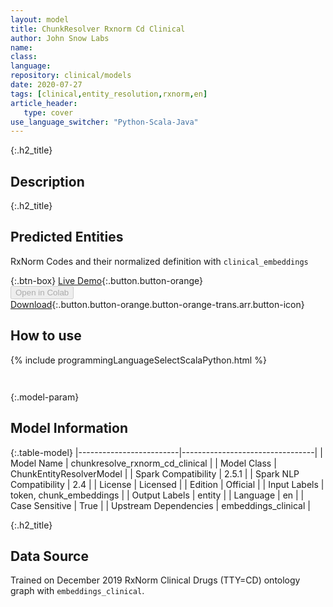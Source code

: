 ```yaml
---
layout: model
title: ChunkResolver Rxnorm Cd Clinical
author: John Snow Labs
name: 
class: 
language: 
repository: clinical/models
date: 2020-07-27
tags: [clinical,entity_resolution,rxnorm,en]
article_header:
   type: cover
use_language_switcher: "Python-Scala-Java"
---
```


{:.h2_title}
## Description 


 {:.h2_title}
## Predicted Entities
RxNorm Codes and their normalized definition with `clinical_embeddings` 

{:.btn-box}
[Live Demo](https://demo.johnsnowlabs.com/healthcare/ER_RXNORM/){:.button.button-orange}<br/><button class="button button-orange" disabled>Open in Colab</button><br/>[Download](https://s3.amazonaws.com/auxdata.johnsnowlabs.com/clinical/models/chunkresolve_rxnorm_cd_clinical_en_2.5.1_2.4_1595813950836.zip){:.button.button-orange.button-orange-trans.arr.button-icon}<br/>

## How to use 
<div class="tabs-box" markdown="1">

{% include programmingLanguageSelectScalaPython.html %}

```python

```

```scala

```
</div>



{:.model-param}
## Model Information
{:.table-model}
|-------------------------|---------------------------------|
| Model Name              | chunkresolve_rxnorm_cd_clinical |
| Model Class             | ChunkEntityResolverModel        |
| Spark Compatibility     | 2.5.1                           |
| Spark NLP Compatibility | 2.4                             |
| License                 | Licensed                        |
| Edition                 | Official                        |
| Input Labels            | token, chunk_embeddings         |
| Output Labels           | entity                          |
| Language                | en                              |
| Case Sensitive          | True                            |
| Upstream Dependencies   | embeddings_clinical             |





{:.h2_title}
## Data Source
Trained on December 2019 RxNorm Clinical Drugs (TTY=CD) ontology graph with `embeddings_clinical`.

